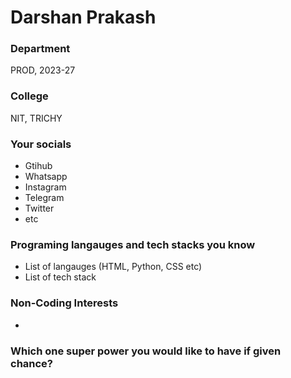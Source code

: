 # Darshan Prakash 

### Department
PROD, 2023-27

### College
NIT, TRICHY

### Your socials
- Gtihub
- Whatsapp
- Instagram
- Telegram
- Twitter
- etc

### Programing langauges and tech stacks you know
- List of langauges (HTML, Python, CSS etc)
- List of tech stack 

### Non-Coding Interests
-

### Which one super power you would like to have if given chance?


